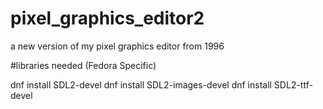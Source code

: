# pixel_graphics_editor2
a new version of my pixel graphics editor from 1996

#libraries needed (Fedora Specific)

dnf install SDL2-devel
dnf install SDL2-images-devel
dnf install SDL2-ttf-devel
